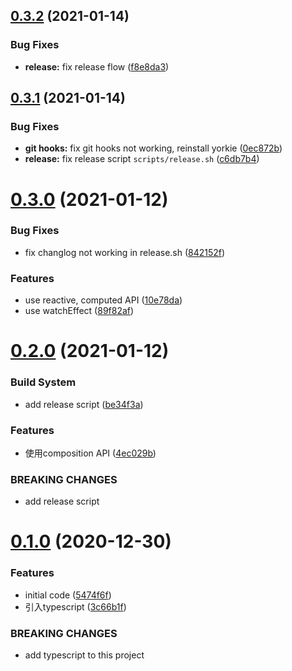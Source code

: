 ## [0.3.2](https://github.com/JackLiR8/vue-next-demo/compare/v0.3.1...v0.3.2) (2021-01-14)


### Bug Fixes

* **release:** fix release flow ([f8e8da3](https://github.com/JackLiR8/vue-next-demo/commit/f8e8da3caaab552820179d782b78f5dc4e3d1c32))



## [0.3.1](https://github.com/JackLiR8/vue-next-demo/compare/v0.3.0...v0.3.1) (2021-01-14)


### Bug Fixes

* **git hooks:** fix git hooks not working, reinstall yorkie ([0ec872b](https://github.com/JackLiR8/vue-next-demo/commit/0ec872b4d6dc3e48000e1c6f52ebc1bf359dce18))
* **release:** fix release script `scripts/release.sh` ([c6db7b4](https://github.com/JackLiR8/vue-next-demo/commit/c6db7b41319507699155fb576acd237ecaa4e51d))



# [0.3.0](https://github.com/JackLiR8/vue-next-demo/compare/v0.2.0...v0.3.0) (2021-01-12)


### Bug Fixes

* fix changlog not working in release.sh ([842152f](https://github.com/JackLiR8/vue-next-demo/commit/842152f38a66745fd1d6cdca7c7f5e986c3b6891))


### Features

* use reactive, computed API ([10e78da](https://github.com/JackLiR8/vue-next-demo/commit/10e78da95c796380ef74f11b9524d5b85764e02d))
* use watchEffect ([89f82af](https://github.com/JackLiR8/vue-next-demo/commit/89f82af1fa1dab7e17072f4a98e4168efeb1ee54))



# [0.2.0](https://github.com/JackLiR8/vue-next-demo/compare/v0.1.0...v0.2.0) (2021-01-12)


### Build System

* add release script ([be34f3a](https://github.com/JackLiR8/vue-next-demo/commit/be34f3aa02cca969400fc6eb2510ab427b31a9d4))


### Features

* 使用composition API ([4ec029b](https://github.com/JackLiR8/vue-next-demo/commit/4ec029b8afd4d95341f2e4501389feb1199b3999))


### BREAKING CHANGES

* add release script



# [0.1.0](https://github.com/JackLiR8/vue-next-demo/compare/5474f6f71cc84db4d58245ede21607cd0c3fad89...v0.1.0) (2020-12-30)


### Features

* initial  code ([5474f6f](https://github.com/JackLiR8/vue-next-demo/commit/5474f6f71cc84db4d58245ede21607cd0c3fad89))
* 引入typescript ([3c66b1f](https://github.com/JackLiR8/vue-next-demo/commit/3c66b1f71ca588dadbd03ad8f776c8cfa03b19c4))


### BREAKING CHANGES

* add typescript to this project



